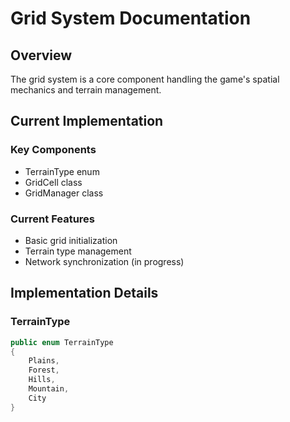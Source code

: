 # Grid System Documentation

## Overview
The grid system is a core component handling the game's spatial mechanics and terrain management.

## Current Implementation
### Key Components
- TerrainType enum
- GridCell class
- GridManager class

### Current Features
- Basic grid initialization
- Terrain type management
- Network synchronization (in progress)

## Implementation Details
### TerrainType
```csharp
public enum TerrainType
{
    Plains,
    Forest,
    Hills,
    Mountain,
    City
}
